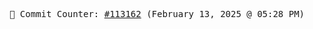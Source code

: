 <p align="center">
    <samp>
        📮 Commit Counter: <a href="https://github.com/Javascript-void0/Javascript-void0/commits/main">#113162</a> (February 13, 2025 @ 05:28 PM)
    </samp>
</p>